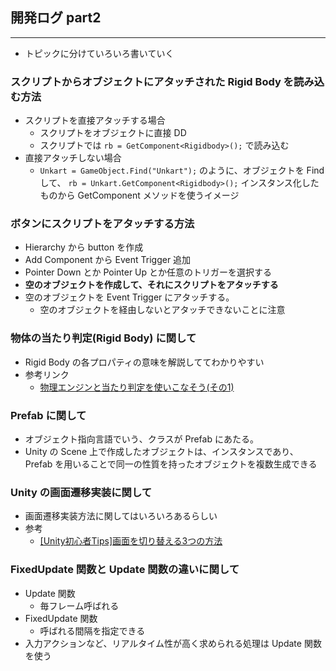 ## 開発ログ part2
___
- トピックに分けていろいろ書いていく

### スクリプトからオブジェクトにアタッチされた Rigid Body を読み込む方法
- スクリプトを直接アタッチする場合
    - スクリプトをオブジェクトに直接 DD
    - スクリプトでは
    `rb = GetComponent<Rigidbody>();`
    で読み込む
- 直接アタッチしない場合
    - `Unkart = GameObject.Find("Unkart");`
    のように、オブジェクトを Find して、
    `rb = Unkart.GetComponent<Rigidbody>();`
    インスタンス化したものから GetComponent メソッドを使うイメージ

### ボタンにスクリプトをアタッチする方法
- Hierarchy から button を作成
- Add Component から Event Trigger 追加
- Pointer Down とか Pointer Up とか任意のトリガーを選択する
- **空のオブジェクトを作成して、それにスクリプトをアタッチする**
- 空のオブジェクトを Event Trigger にアタッチする。
    - 空のオブジェクトを経由しないとアタッチできないことに注意

### 物体の当たり判定(Rigid Body) に関して
- Rigid Body の各プロパティの意味を解説しててわかりやすい
- 参考リンク
    - [物理エンジンと当たり判定を使いこなそう(その1)](http://inter-high-blog.unity3d.jp/2019/06/28/rigidbody/)

### Prefab に関して
- オブジェクト指向言語でいう、クラスが Prefab にあたる。
- Unity の Scene 上で作成したオブジェクトは、インスタンスであり、Prefab を用いることで同一の性質を持ったオブジェクトを複数生成できる

### Unity の画面遷移実装に関して
- 画面遷移実装方法に関してはいろいろあるらしい
- 参考
    - [[Unity初心者Tips]画面を切り替える3つの方法](https://qiita.com/JunShimura/items/d5ffae65b7fbbcc95ce9)

### FixedUpdate 関数と Update 関数の違いに関して
- Update 関数
    - 毎フレーム呼ばれる
- FixedUpdate 関数
    - 呼ばれる間隔を指定できる
- 入力アクションなど、リアルタイム性が高く求められる処理は Update 関数を使う